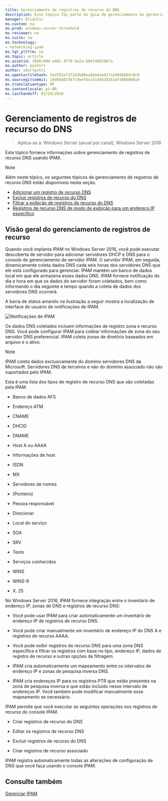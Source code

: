 ```yaml
---
title: Gerenciamento de registros de recurso do DNS
description: Este tópico faz parte do guia de gerenciamento de gerenciamento de endereço IP (IPAM) no Windows Server 2016.
manager: brianlic
ms.custom: na
ms.prod: windows-server-threshold
ms.reviewer: na
ms.suite: na
ms.technology:
- networking-ipam
ms.tgt_pltfrm: na
ms.topic: article
ms.assetid: 7b66c09d-e401-4f70-9a2a-6047dd629bfa
ms.author: pashort
author: shortpatti
ms.openlocfilehash: 5ed781ef37243b80ea9da8aad27a29046b8dc8c9
ms.sourcegitcommit: 19d9da87d87c9eefbca7a3443d2b1df486b0b010
ms.translationtype: MT
ms.contentlocale: pt-BR
ms.lasthandoff: 03/28/2018
---
```

# <a name="dns-resource-record-management"></a>Gerenciamento de registros de recurso do DNS

>Aplica-se a: Windows Server (anual por canal), Windows Server 2016

Este tópico fornece informações sobre gerenciamento de registros de recurso DNS usando IPAM.  
  
> [!NOTE]  
> Além neste tópico, os seguintes tópicos de gerenciamento de registros de recurso DNS estão disponíveis nesta seção.  
>   
> -   [Adicionar um registro de recurso DNS](../../technologies/ipam/Add-a-DNS-Resource-Record.md)  
> -   [Excluir registros de recurso do DNS](../../technologies/ipam/Delete-DNS-Resource-Records.md)  
> -   [Filtrar a exibição de registros de recurso do DNS](../../technologies/ipam/Filter-the-View-of-DNS-Resource-Records.md)  
> -   [Registros de recurso DNS de modo de exibição para um endereço IP específico](../../technologies/ipam/View-DNS-Resource-Records-for-a-Specific-IP-Address.md)  
  
## <a name="resource-record-management-overview"></a>Visão geral do gerenciamento de registros de recurso  
Quando você implanta IPAM no Windows Server 2016, você pode executar descoberta de servidor para adicionar servidores DHCP e DNS para o console de gerenciamento de servidor IPAM. O servidor IPAM, em seguida, dinamicamente coleta dados DNS cada seis horas dos servidores DNS que ele está configurado para gerenciar. IPAM mantém um banco de dados local em que ele armazena esses dados DNS. IPAM fornece notificação do dia e hora em que os dados do servidor foram coletados, bem como informando o dia seguinte e tempo quando a coleta de dados dos servidores DNS ocorrerá.  
  
A barra de status amarelo na ilustração a seguir mostra a localização de interface do usuário de notificações de IPAM.  
  
![Notificações de IPAM](../../media/DNS-Resource-Record-Management/ipam_DataCollection_01.jpg)  
  
Os dados DNS coletados incluem informações de registro zona e recurso DNS. Você pode configurar IPAM para coletar informações de zona do seu servidor DNS preferencial.  IPAM coleta zonas de diretório baseados em arquivo e o ativo.  
  
> [!NOTE]  
> IPAM coleta dados exclusivamente do domínio servidores DNS da Microsoft. Servidores DNS de terceiros e não do domínio associado não são suportados pelo IPAM.  
  
Esta é uma lista dos tipos de registro de recurso DNS que são coletadas pela IPAM.  
  
-   Banco de dados AFS  
  
-   Endereço ATM  
  
-   CNAME  
  
-   DHCID  
  
-   DNAME  
  
-   Host A ou AAAA  
  
-   Informações de host  
  
-   ISDN  
  
-   MX  
  
-   Servidores de nomes  
  
-   (Ponteiro)  
  
-   Pessoa responsável  
  
-   Direcionar  
  
-   Local do serviço  
  
-   SOA  
  
-   SRV  
  
-   Texto  
  
-   Serviços conhecidos  
  
-   WINS  
  
-   WINS-R  
  
-   X. 25  
  
No Windows Server 2016, IPAM fornece integração entre o inventário de endereço IP, zonas de DNS e registros de recurso DNS:  
  
-   Você pode usar IPAM para criar automaticamente um inventário de endereço IP de registros de recurso DNS.  
  
-   Você pode criar manualmente um inventário de endereço IP do DNS A e registros de recurso AAAA.  
  
-   Você pode exibir registros de recurso DNS para uma zona DNS específica e filtrar os registros com base no tipo, endereço IP, dados de registro de recurso e outras opções de filtragem.  
  
-   IPAM cria automaticamente um mapeamento entre os intervalos de endereço IP e zonas de pesquisa inversa DNS.  
  
-   IPAM cria endereços IP para os registros PTR que estão presentes na zona de pesquisa inversa e que estão incluído nesse intervalo de endereços IP. Você também pode modificar manualmente esse mapeamento se necessário.  
  
IPAM permite que você executar as seguintes operações nos registros de recurso do console IPAM.  
  
-   Criar registros de recurso do DNS  
  
-   Editar os registros de recurso DNS  
  
-   Excluir registros de recurso do DNS  
  
-   Criar registros de recurso associado  
  
IPAM registra automaticamente todas as alterações de configuração de DNS que você faça usando o console IPAM.  
  
## <a name="see-also"></a>Consulte também  
[Gerenciar IPAM](Manage-IPAM.md)  
  


